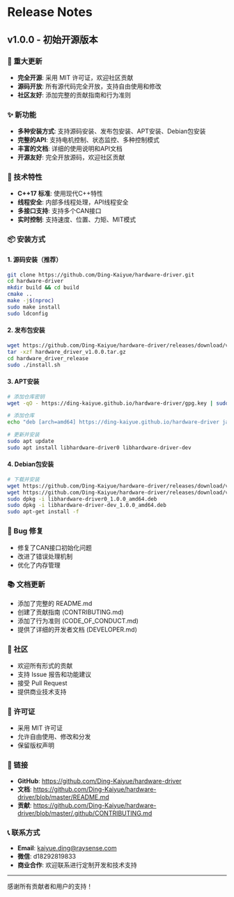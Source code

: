 # Release Notes

## v1.0.0 - 初始开源版本

### 🎉 重大更新

- **完全开源**: 采用 MIT 许可证，欢迎社区贡献
- **源码开放**: 所有源代码完全开放，支持自由使用和修改
- **社区友好**: 添加完整的贡献指南和行为准则

### ✨ 新功能

- **多种安装方式**: 支持源码安装、发布包安装、APT安装、Debian包安装
- **完整的API**: 支持电机控制、状态监控、多种控制模式
- **丰富的文档**: 详细的使用说明和API文档
- **开源友好**: 完全开放源码，欢迎社区贡献

### 🔧 技术特性

- **C++17 标准**: 使用现代C++特性
- **线程安全**: 内部多线程处理，API线程安全
- **多接口支持**: 支持多个CAN接口
- **实时控制**: 支持速度、位置、力矩、MIT模式

### 📦 安装方式

#### 1. 源码安装（推荐）
```bash
git clone https://github.com/Ding-Kaiyue/hardware-driver.git
cd hardware-driver
mkdir build && cd build
cmake ..
make -j$(nproc)
sudo make install
sudo ldconfig
```

#### 2. 发布包安装
```bash
wget https://github.com/Ding-Kaiyue/hardware-driver/releases/download/v1.0.0/hardware_driver_v1.0.0.tar.gz
tar -xzf hardware_driver_v1.0.0.tar.gz
cd hardware_driver_release
sudo ./install.sh
```

#### 3. APT安装
```bash
# 添加仓库密钥
wget -qO - https://ding-kaiyue.github.io/hardware-driver/gpg.key | sudo apt-key add -

# 添加仓库
echo "deb [arch=amd64] https://ding-kaiyue.github.io/hardware-driver jammy main" | sudo tee /etc/apt/sources.list.d/hardware-driver.list

# 更新并安装
sudo apt update
sudo apt install libhardware-driver0 libhardware-driver-dev
```

#### 4. Debian包安装
```bash
# 下载并安装
wget https://github.com/Ding-Kaiyue/hardware-driver/releases/download/v1.0.0/libhardware-driver0_1.0.0_amd64.deb
wget https://github.com/Ding-Kaiyue/hardware-driver/releases/download/v1.0.0/libhardware-driver-dev_1.0.0_amd64.deb
sudo dpkg -i libhardware-driver0_1.0.0_amd64.deb
sudo dpkg -i libhardware-driver-dev_1.0.0_amd64.deb
sudo apt-get install -f
```

### 🐛 Bug 修复

- 修复了CAN接口初始化问题
- 改进了错误处理机制
- 优化了内存管理

### 📚 文档更新

- 添加了完整的 README.md
- 创建了贡献指南 (CONTRIBUTING.md)
- 添加了行为准则 (CODE_OF_CONDUCT.md)
- 提供了详细的开发者文档 (DEVELOPER.md)

### 🤝 社区

- 欢迎所有形式的贡献
- 支持 Issue 报告和功能建议
- 接受 Pull Request
- 提供商业技术支持

### 📄 许可证

- 采用 MIT 许可证
- 允许自由使用、修改和分发
- 保留版权声明

### 🔗 链接

- **GitHub**: https://github.com/Ding-Kaiyue/hardware-driver
- **文档**: https://github.com/Ding-Kaiyue/hardware-driver/blob/master/README.md
- **贡献**: https://github.com/Ding-Kaiyue/hardware-driver/blob/master/.github/CONTRIBUTING.md

### 📞 联系方式

- **Email**: kaiyue.ding@raysense.com
- **微信**: d18292819833
- **商业合作**: 欢迎联系进行定制开发和技术支持

---

感谢所有贡献者和用户的支持！ 